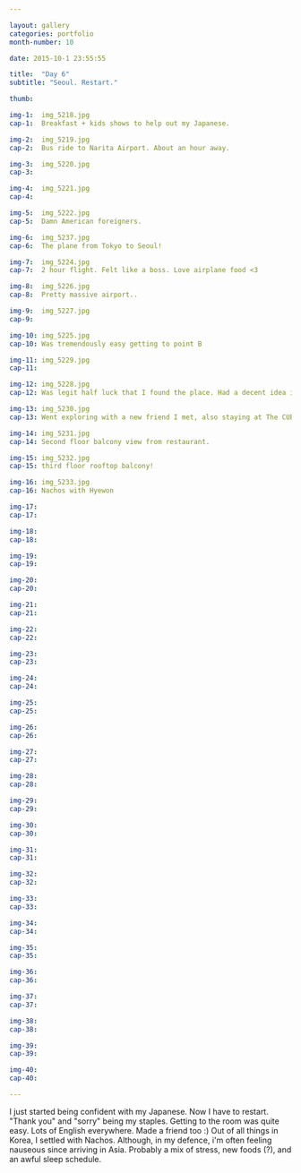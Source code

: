 ```yaml
---

layout: gallery
categories: portfolio
month-number: 10

date: 2015-10-1 23:55:55

title:  "Day 6"
subtitle: "Seoul. Restart."

thumb:	

img-1:	img_5218.jpg
cap-1:	Breakfast + kids shows to help out my Japanese. 

img-2:	img_5219.jpg
cap-2:	Bus ride to Narita Airport. About an hour away. 

img-3:	img_5220.jpg
cap-3: 	

img-4:	img_5221.jpg
cap-4:	

img-5:	img_5222.jpg
cap-5:	Damn American foreigners.

img-6:	img_5237.jpg
cap-6:	The plane from Tokyo to Seoul!

img-7:	img_5224.jpg
cap-7:	2 hour flight. Felt like a boss. Love airplane food <3

img-8:	img_5226.jpg
cap-8:	Pretty massive airport.. 

img-9:	img_5227.jpg
cap-9:	

img-10:	img_5225.jpg
cap-10:	Was tremendously easy getting to point B

img-11:	img_5229.jpg
cap-11:	

img-12:	img_5228.jpg
cap-12:	Was legit half luck that I found the place. Had a decent idea in which direction it was, screenshots and technically the wrong address. 

img-13:	img_5230.jpg
cap-13:	Went exploring with a new friend I met, also staying at The CUBE.

img-14:	img_5231.jpg
cap-14:	Second floor balcony view from restaurant.

img-15:	img_5232.jpg
cap-15:	third floor rooftop balcony!

img-16:	img_5233.jpg
cap-16:	Nachos with Hyewon

img-17:	
cap-17:	

img-18:	
cap-18:	

img-19:	
cap-19:	

img-20:	
cap-20:	

img-21:	
cap-21:	

img-22:	
cap-22:	

img-23:	
cap-23:	

img-24:	
cap-24:	

img-25:	
cap-25:	

img-26:	
cap-26:	

img-27:	
cap-27:	

img-28:	
cap-28:	

img-29:	
cap-29:	

img-30:	
cap-30:	

img-31:	
cap-31:	

img-32:	
cap-32:	

img-33:	
cap-33:	

img-34:	
cap-34:	

img-35:	
cap-35:	

img-36:	
cap-36:	

img-37:	
cap-37:	

img-38:	
cap-38:	

img-39:	
cap-39:	

img-40:	
cap-40:	

---
```


I just started being confident with my Japanese. Now I have to restart. "Thank you" and "sorry" being my staples. Getting to the room was quite easy. Lots of English everywhere. Made a friend too :) Out of all things in Korea, I settled with Nachos. Although, in my defence, i'm often feeling nauseous since arriving in Asia. Probably a mix of stress, new foods (?), and an awful sleep schedule.